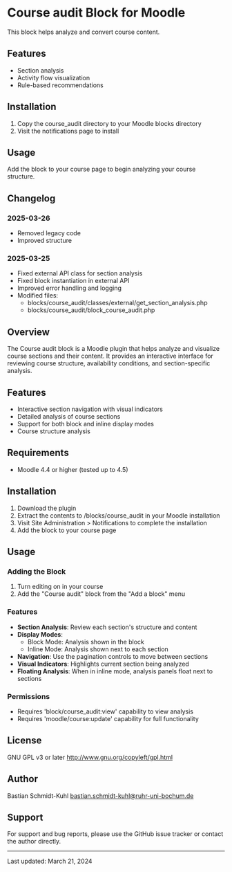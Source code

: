 # Course audit Block for Moodle

This block helps analyze and convert course content.

## Features
- Section analysis
- Activity flow visualization
- Rule-based recommendations

## Installation
1. Copy the course_audit directory to your Moodle blocks directory
2. Visit the notifications page to install

## Usage
Add the block to your course page to begin analyzing your course structure.

## Changelog

### 2025-03-26
- Removed legacy code
- Improved structure

### 2025-03-25
- Fixed external API class for section analysis
- Fixed block instantiation in external API
- Improved error handling and logging
- Modified files:
  - blocks/course_audit/classes/external/get_section_analysis.php
  - blocks/course_audit/block_course_audit.php

## Overview
The Course audit block is a Moodle plugin that helps analyze and visualize course sections and their content. It provides an interactive interface for reviewing course structure, availability conditions, and section-specific analysis.

## Features
- Interactive section navigation with visual indicators
- Detailed analysis of course sections
- Support for both block and inline display modes
- Course structure analysis

## Requirements
- Moodle 4.4 or higher (tested up to 4.5)

## Installation
1. Download the plugin
2. Extract the contents to /blocks/course_audit in your Moodle installation
3. Visit Site Administration > Notifications to complete the installation
4. Add the block to your course page

## Usage
### Adding the Block
1. Turn editing on in your course
2. Add the "Course audit" block from the "Add a block" menu

### Features
- **Section Analysis**: Review each section's structure and content
- **Display Modes**: 
  - Block Mode: Analysis shown in the block
  - Inline Mode: Analysis shown next to each section
- **Navigation**: Use the pagination controls to move between sections
- **Visual Indicators**: Highlights current section being analyzed
- **Floating Analysis**: When in inline mode, analysis panels float next to sections

### Permissions
- Requires 'block/course_audit:view' capability to view analysis
- Requires 'moodle/course:update' capability for full functionality

## License
GNU GPL v3 or later
http://www.gnu.org/copyleft/gpl.html

## Author
Bastian Schmidt-Kuhl <bastian.schmidt-kuhl@ruhr-uni-bochum.de>

## Support
For support and bug reports, please use the GitHub issue tracker or contact the author directly.

---
Last updated: March 21, 2024
